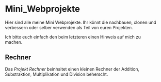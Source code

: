 # Mini_Webprojekte
Hier sind alle meine Mini Webprojekte. Ihr könnt die nachbauen, clonen und verbessern oder selber verwenden als 
Teil von euren Projekten. 

Ich bitte euch einfach den beim letzteren einen Hinweis auf mich zu machen. 


## Rechner
Das *Projekt Rechner* beinhaltet einen kleinen Rechner der Addition, Substraktion, Multiplikation und Division beherscht.  
